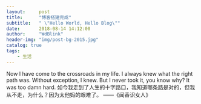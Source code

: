```yaml
---
layout:     post
title:      "博客搭建完成"
subtitle:   " \"Hello World, Hello Blog\""
date:       2018-08-14 14:12:00
author:     "WdBlink"
header-img: "img/post-bg-2015.jpg"
catalog: true
tags:
    - 生活
---
```


Now I have come to the crossroads in my life. I always knew what the right path was. Without exception, I knew. But I never took it, you know why? It was too damn hard. 如今我走到了人生的十字路口，我知道哪条路是对的，但我从不走，为什么？因为太他妈的艰难了。 
——《闻香识女人》
